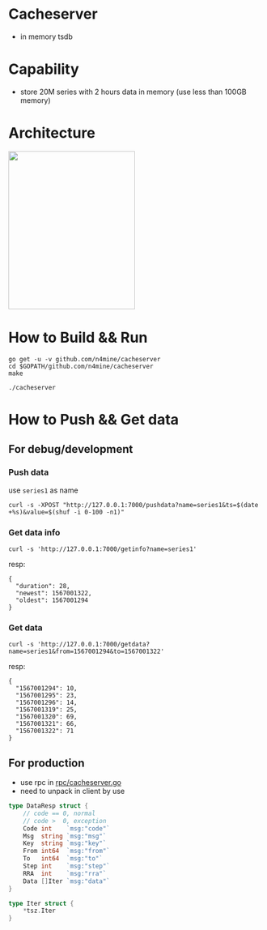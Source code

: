 # Cacheserver

* in memory tsdb

# Capability

* store 20M series with 2 hours data in memory (use less than 100GB memory)

# Architecture

<img width="250" height="312" src="https://n4mine.github.io/img/cacheserver.png"/>



# How to Build && Run

```
go get -u -v github.com/n4mine/cacheserver
cd $GOPATH/github.com/n4mine/cacheserver
make

./cacheserver
```

# How to Push && Get data

## For debug/development

### Push data

use `series1` as name

```
curl -s -XPOST "http://127.0.0.1:7000/pushdata?name=series1&ts=$(date +%s)&value=$(shuf -i 0-100 -n1)"
```

### Get data info

```
curl -s 'http://127.0.0.1:7000/getinfo?name=series1'
```

resp:

```
{
  "duration": 28,
  "newest": 1567001322,
  "oldest": 1567001294
}
```

### Get data

```
curl -s 'http://127.0.0.1:7000/getdata?name=series1&from=1567001294&to=1567001322'
```

resp:

```
{
  "1567001294": 10,
  "1567001295": 23,
  "1567001296": 14,
  "1567001319": 25,
  "1567001320": 69,
  "1567001321": 66,
  "1567001322": 71
}

```

## For production

* use rpc in [rpc/cacheserver.go](./rpc/cacheserver.go)
* need to unpack in client by use

```go
type DataResp struct {
	// code == 0, normal
	// code >  0, exception
	Code int    `msg:"code"`
	Msg  string `msg:"msg"`
	Key  string `msg:"key"`
	From int64  `msg:"from"`
	To   int64  `msg:"to"`
	Step int    `msg:"step"`
	RRA  int    `msg:"rra"`
	Data []Iter `msg:"data"`
}

type Iter struct {
	*tsz.Iter
}
```
